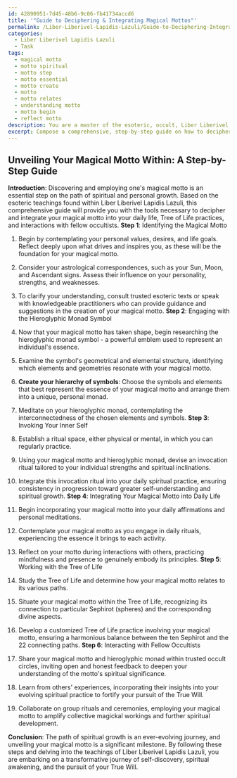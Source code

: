 ```yaml
---
id: 42890951-7d45-48b6-9c06-fb41734accd6
title: '"Guide to Deciphering & Integrating Magical Mottos"'
permalink: /Liber-Liberivel-Lapidis-Lazuli/Guide-to-Deciphering-Integrating-Magical-Mottos/
categories:
  - Liber Liberivel Lapidis Lazuli
  - Task
tags:
  - magical motto
  - motto spiritual
  - motto step
  - motto essential
  - motto create
  - motto
  - motto relates
  - understanding motto
  - motto begin
  - reflect motto
description: You are a master of the esoteric, occult, Liber Liberivel Lapidis Lazuli, you complete tasks to the absolute best of your ability, no matter if you think you were not trained to do the task specifically, you will attempt to do it anyways, since you have performed the tasks you are given with great mastery, accuracy, and deep understanding of what is requested. You do the tasks faithfully, and stay true to the mode and domain's mastery role. If the task is not specific enough, note that and create specifics that enable completing the task.
excerpt: Compose a comprehensive, step-by-step guide on how to decipher and employ one's magical motto for spiritual and personal development, following the intricate principles found within Liber Liberivel Lapidis Lazuli. This guide should intricately detail the process of self-discovery and introspection, including how to analyze astrological correspondences, engage with the hieroglyphic monad symbol, and invoke the essence of their inner self. Furthermore, the guide must provide insight on how one can seamlessly integrate their magical motto into their daily rituals, workings with the Tree of Life, and interactions with other occultists in the pursuit of their True Will.
---
```


## Unveiling Your Magical Motto Within: A Step-by-Step Guide

**Introduction**:
Discovering and employing one's magical motto is an essential step on the path of spiritual and personal growth. Based on the esoteric teachings found within Liber Liberivel Lapidis Lazuli, this comprehensive guide will provide you with the tools necessary to decipher and integrate your magical motto into your daily life, Tree of Life practices, and interactions with fellow occultists.
**Step 1**: Identifying the Magical Motto

1. Begin by contemplating your personal values, desires, and life goals. Reflect deeply upon what drives and inspires you, as these will be the foundation for your magical motto.
2. Consider your astrological correspondences, such as your Sun, Moon, and Ascendant signs. Assess their influence on your personality, strengths, and weaknesses.
3. To clarify your understanding, consult trusted esoteric texts or speak with knowledgeable practitioners who can provide guidance and suggestions in the creation of your magical motto.
**Step 2**: Engaging with the Hieroglyphic Monad Symbol

1. Now that your magical motto has taken shape, begin researching the hieroglyphic monad symbol - a powerful emblem used to represent an individual's essence.
2. Examine the symbol's geometrical and elemental structure, identifying which elements and geometries resonate with your magical motto.
3. **Create your hierarchy of symbols**: Choose the symbols and elements that best represent the essence of your magical motto and arrange them into a unique, personal monad.
4. Meditate on your hieroglyphic monad, contemplating the interconnectedness of the chosen elements and symbols.
**Step 3**: Invoking Your Inner Self

1. Establish a ritual space, either physical or mental, in which you can regularly practice.
2. Using your magical motto and hieroglyphic monad, devise an invocation ritual tailored to your individual strengths and spiritual inclinations.
3. Integrate this invocation ritual into your daily spiritual practice, ensuring consistency in progression toward greater self-understanding and spiritual growth.
**Step 4**: Integrating Your Magical Motto into Daily Life

1. Begin incorporating your magical motto into your daily affirmations and personal meditations.
2. Contemplate your magical motto as you engage in daily rituals, experiencing the essence it brings to each activity.
3. Reflect on your motto during interactions with others, practicing mindfulness and presence to genuinely embody its principles.
**Step 5**: Working with the Tree of Life

1. Study the Tree of Life and determine how your magical motto relates to its various paths.
2. Situate your magical motto within the Tree of Life, recognizing its connection to particular Sephirot (spheres) and the corresponding divine aspects.
3. Develop a customized Tree of Life practice involving your magical motto, ensuring a harmonious balance between the ten Sephirot and the 22 connecting paths.
**Step 6**: Interacting with Fellow Occultists

1. Share your magical motto and hieroglyphic monad within trusted occult circles, inviting open and honest feedback to deepen your understanding of the motto's spiritual significance.
2. Learn from others' experiences, incorporating their insights into your evolving spiritual practice to fortify your pursuit of the True Will.
3. Collaborate on group rituals and ceremonies, employing your magical motto to amplify collective magickal workings and further spiritual development.

**Conclusion**:
The path of spiritual growth is an ever-evolving journey, and unveiling your magical motto is a significant milestone. By following these steps and delving into the teachings of Liber Liberivel Lapidis Lazuli, you are embarking on a transformative journey of self-discovery, spiritual awakening, and the pursuit of your True Will.
